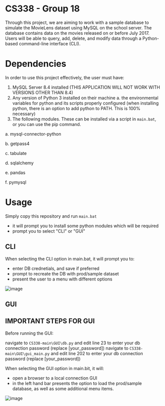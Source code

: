 # CS338 - Group 18 

Through this project, we are aiming to work with a sample database to simulate the MovieLens dataset using MySQL on the school server. The database contains data on the movies released on or before July 2017. Users will be able to query, add, delete, and modify data through a Python-based command-line interface (CLI).

# Dependencies

In order to use this project effectively, the user must have:
1. MySQL Server 8.4 installed (THIS APPLICATION WILL NOT WORK WITH VERSIONS OTHER THAN 8.4)
2. Any version of Python 3 installed on their machine
 a. the environmental variables for python and its scripts properly configured (when installing python, there is an option to add python to PATH. This is 100% necessary) 
3. The following modules. These can be installed via a script in `main.bat`, or you can use the pip command.

 a. mysql-connector-python

 b. getpass4

 c. tabulate

 d. sqlalchemy

 e. pandas

 f. pymysql

# Usage
Simply copy this repository and run `main.bat`
- it will prompt you to install some python modules which will be required
- prompt you to select "CLI" or "GUI"

## CLI
When selecting the CLI option in main.bat, it will prompt you to:
- enter DB crednetials, and save if preferred
- prompt to recreate the DB with prod/sample dataset
- present the user to a menu with different options

![image](https://github.com/palakagarwal6/CS338/assets/170012515/72c1e590-35e4-4bda-8a91-f523cc2c9865)


## GUI
## IMPORTANT STEPS FOR GUI
Before running the GUI: 

navigate to `CS338-main\GUI\db.py` and edit line 23 to enter your db connection password (replace [your_password])
navigate to `CS338-main\GUI\gui_main.py` and edit line 202 to enter your db connection password (replace [your_password])

When selecting the GUI option in main.bit, it will:
- open a browser to a local connection GUI
- in the left hand bar presents the option to load the prod/sample database, as well as some additional menu items.

![image](https://github.com/user-attachments/assets/43766bb7-6f5f-44cd-a1ea-12937dddac3d)
